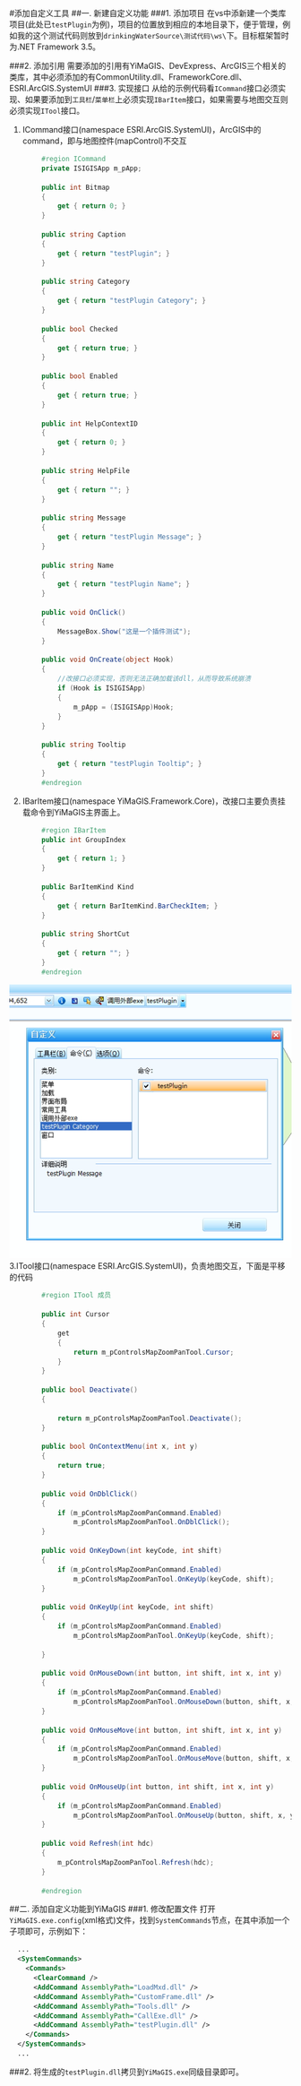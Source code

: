#添加自定义工具
##一. 新建自定义功能
###1. 添加项目
在vs中添新建一个类库项目(此处已`testPlugin`为例)，项目的位置放到相应的本地目录下，便于管理，例如我的这个测试代码则放到`drinkingWaterSource\测试代码\ws\`下。目标框架暂时为.NET Framework 3.5。

###2. 添加引用
需要添加的引用有YiMaGIS、DevExpress、ArcGIS三个相关的类库，其中必须添加的有CommonUtility.dll、FrameworkCore.dll、ESRI.ArcGIS.SystemUI
###3. 实现接口
从给的示例代码看`ICommand`接口必须实现、如果要添加到`工具栏`/`菜单栏`上必须实现`IBarItem`接口，如果需要与地图交互则必须实现`ITool`接口。
1. ICommand接口(namespace ESRI.ArcGIS.SystemUI)，ArcGIS中的command，即与地图控件(mapControl)不交互

```C#
        #region ICommand
        private ISIGISApp m_pApp;

        public int Bitmap
        {
            get { return 0; }
        }

        public string Caption
        {
            get { return "testPlugin"; }
        }

        public string Category
        {
            get { return "testPlugin Category"; }
        }

        public bool Checked
        {
            get { return true; }
        }

        public bool Enabled
        {
            get { return true; }
        }

        public int HelpContextID
        {
            get { return 0; }
        }

        public string HelpFile
        {
            get { return ""; }
        }

        public string Message
        {
            get { return "testPlugin Message"; }
        }

        public string Name
        {
            get { return "testPlugin Name"; }
        }

        public void OnClick()
        {
            MessageBox.Show("这是一个插件测试");
        }

        public void OnCreate(object Hook)
        {
            //改接口必须实现，否则无法正确加载该dll，从而导致系统崩溃
            if (Hook is ISIGISApp)
            {
                m_pApp = (ISIGISApp)Hook;
            }
        }

        public string Tooltip
        {
            get { return "testPlugin Tooltip"; }
        }
        #endregion
```

2. IBarItem接口(namespace YiMaGIS.Framework.Core)，改接口主要负责挂载命令到YiMaGIS主界面上。

```C#
        #region IBarItem
        public int GroupIndex
        {
            get { return 1; }
        }

        public BarItemKind Kind
        {
            get { return BarItemKind.BarCheckItem; }
        }

        public string ShortCut
        {
            get { return ""; }
        }
        #endregion
```

![](./img/自定义命令.jpg)
3.ITool接口(namespace ESRI.ArcGIS.SystemUI)，负责地图交互，下面是平移的代码
```C#
        #region ITool 成员

        public int Cursor
        {
            get
            {
                return m_pControlsMapZoomPanTool.Cursor;
            }
        }

        public bool Deactivate()
        {

            return m_pControlsMapZoomPanTool.Deactivate();
        }

        public bool OnContextMenu(int x, int y)
        {
            return true;
        }

        public void OnDblClick()
        {
            if (m_pControlsMapZoomPanCommand.Enabled)
                m_pControlsMapZoomPanTool.OnDblClick();
        }

        public void OnKeyDown(int keyCode, int shift)
        {
            if (m_pControlsMapZoomPanCommand.Enabled)
                m_pControlsMapZoomPanTool.OnKeyUp(keyCode, shift);
        }

        public void OnKeyUp(int keyCode, int shift)
        {
            if (m_pControlsMapZoomPanCommand.Enabled)
                m_pControlsMapZoomPanTool.OnKeyUp(keyCode, shift);

        }

        public void OnMouseDown(int button, int shift, int x, int y)
        {
            if (m_pControlsMapZoomPanCommand.Enabled)
                m_pControlsMapZoomPanTool.OnMouseDown(button, shift, x, y);
        }

        public void OnMouseMove(int button, int shift, int x, int y)
        {
            if (m_pControlsMapZoomPanCommand.Enabled)
                m_pControlsMapZoomPanTool.OnMouseMove(button, shift, x, y);
        }

        public void OnMouseUp(int button, int shift, int x, int y)
        {
            if (m_pControlsMapZoomPanCommand.Enabled)
                m_pControlsMapZoomPanTool.OnMouseUp(button, shift, x, y);
        }

        public void Refresh(int hdc)
        {
            m_pControlsMapZoomPanTool.Refresh(hdc);
        }

        #endregion
```
##二. 添加自定义功能到YiMaGIS
###1. 修改配置文件
打开`YiMaGIS.exe.config`(xml格式)文件，找到`SystemCommands`节点，在其中添加一个子项即可，示例如下：
```xml
  ...
  <SystemCommands>
    <Commands>
      <ClearCommand />
      <AddCommand AssemblyPath="LoadMxd.dll" />
      <AddCommand AssemblyPath="CustomFrame.dll" />
      <AddCommand AssemblyPath="Tools.dll" />
      <AddCommand AssemblyPath="CallExe.dll" />
      <AddCommand AssemblyPath="testPlugin.dll" />
    </Commands>
  </SystemCommands>
  ...
```
###2. 将生成的`testPlugin.dll`拷贝到`YiMaGIS.exe`同级目录即可。
